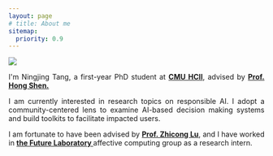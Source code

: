 ```yaml
---
layout: page
# title: About me
sitemap:
  priority: 0.9
---
```


<img src="{{ '/assets/img/profile.jpg' | prepend: site.baseurl }}" id="about-img">

<div id="describe-text">
	<p style="text-align:justify">I'm Ningjing Tang, a first-year PhD student at <strong> <a href="https://www.hcii.cmu.edu/">CMU HCII</a></strong>, advised by <strong> <a href="https://www.andrew.cmu.edu/user/hongs/">Prof. Hong Shen. </a></strong></p>
	<p style="text-align:justify">I am currently interested in research topics on responsible AI. I adopt a community-centered lens to examine AI-based decision making systems and build toolkits to facilitate impacted users. </p>
	<p style="text-align:justify">I am fortunate to have been advised by <strong> <a href="https://www.cs.cityu.edu.hk/~zhiconlu/">Prof. Zhicong Lu</a></strong>, and I have worked in <strong> <a href="https://thfl.tsinghua.edu.cn/en/yjdw/yjs/index.htm">the Future Laboratory </a> </strong> affective computing group as a research intern.</p>
</div>
